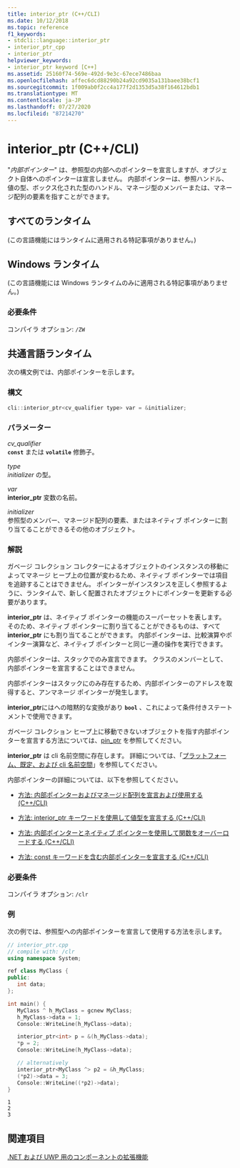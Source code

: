 ```yaml
---
title: interior_ptr (C++/CLI)
ms.date: 10/12/2018
ms.topic: reference
f1_keywords:
- stdcli::language::interior_ptr
- interior_ptr_cpp
- interior_ptr
helpviewer_keywords:
- interior_ptr keyword [C++]
ms.assetid: 25160f74-569e-492d-9e3c-67ece7486baa
ms.openlocfilehash: affec6dcd88290b24a92cd9035a131baee38bcf1
ms.sourcegitcommit: 1f009ab0f2cc4a177f2d1353d5a38f164612bdb1
ms.translationtype: MT
ms.contentlocale: ja-JP
ms.lasthandoff: 07/27/2020
ms.locfileid: "87214270"
---
```

# <a name="interior_ptr-ccli"></a>interior_ptr (C++/CLI)

"*内部ポインター*" は、参照型の内部へのポインターを宣言しますが、オブジェクト自体へのポインターは宣言しません。 内部ポインターは、参照ハンドル、値の型、ボックス化された型のハンドル、マネージ型のメンバーまたは、マネージ配列の要素を指すことができます。

## <a name="all-runtimes"></a>すべてのランタイム

(この言語機能にはランタイムに適用される特記事項がありません。)

## <a name="windows-runtime"></a>Windows ランタイム

(この言語機能には Windows ランタイムのみに適用される特記事項がありません。)

### <a name="requirements"></a>必要条件

コンパイラ オプション: `/ZW`

## <a name="common-language-runtime"></a>共通言語ランタイム

次の構文例では、内部ポインターを示します。

### <a name="syntax"></a>構文

```cpp
cli::interior_ptr<cv_qualifier type> var = &initializer;
```

### <a name="parameters"></a>パラメーター

*cv_qualifier*<br/>
**`const`** または **`volatile`** 修飾子。

*type*<br/>
*initializer* の型。

*var*<br/>
**interior_ptr** 変数の名前。

*initializer*<br/>
参照型のメンバー、マネージド配列の要素、またはネイティブ ポインターに割り当てることができるその他のオブジェクト。

### <a name="remarks"></a>解説

ガベージ コレクション コレクターによるオブジェクトのインスタンスの移動によってマネージ ヒープ上の位置が変わるため、ネイティブ ポインターでは項目を追跡することはできません。 ポインターがインスタンスを正しく参照するように、ランタイムで、新しく配置されたオブジェクトにポインターを更新する必要があります。

**interior_ptr** は、ネイティブ ポインターの機能のスーパーセットを表します。  そのため、ネイティブ ポインターに割り当てることができるものは、すべて **interior_ptr** にも割り当てることができます。  内部ポインターは、比較演算やポインター演算など、ネイティブ ポインターと同じ一連の操作を実行できます。

内部ポインターは、スタックでのみ宣言できます。  クラスのメンバーとして、内部ポインターを宣言することはできません。

内部ポインターはスタックにのみ存在するため、内部ポインターのアドレスを取得すると、アンマネージ ポインターが発生します。

**interior_ptr**にはへの暗黙的な変換があり **`bool`** 、これによって条件付きステートメントで使用できます。

ガベージ コレクション ヒープ上に移動できないオブジェクトを指す内部ポインターを宣言する方法については、[pin_ptr](pin-ptr-cpp-cli.md) を参照してください。

**interior_ptr** は cli 名前空間に存在します。  詳細については、「[プラットフォーム、既定、および cli 名前空間](platform-default-and-cli-namespaces-cpp-component-extensions.md)」を参照してください。

内部ポインターの詳細については、以下を参照してください。

- [方法: 内部ポインターおよびマネージド配列を宣言および使用する (C++/CLI)](how-to-declare-and-use-interior-pointers-and-managed-arrays-cpp-cli.md)

- [方法: interior_ptr キーワードを使用して値型を宣言する (C++/CLI)](how-to-declare-value-types-with-the-interior-ptr-keyword-cpp-cli.md)

- [方法: 内部ポインターとネイティブ ポインターを使用して関数をオーバーロードする (C++/CLI)](how-to-overload-functions-with-interior-pointers-and-native-pointers-cpp-cli.md)

- [方法: const キーワードを含む内部ポインターを宣言する (C++/CLI)](how-to-declare-interior-pointers-with-the-const-keyword-cpp-cli.md)

### <a name="requirements"></a>必要条件

コンパイラ オプション: `/clr`

### <a name="examples"></a>例

次の例では、参照型への内部ポインターを宣言して使用する方法を示します。

```cpp
// interior_ptr.cpp
// compile with: /clr
using namespace System;

ref class MyClass {
public:
   int data;
};

int main() {
   MyClass ^ h_MyClass = gcnew MyClass;
   h_MyClass->data = 1;
   Console::WriteLine(h_MyClass->data);

   interior_ptr<int> p = &(h_MyClass->data);
   *p = 2;
   Console::WriteLine(h_MyClass->data);

   // alternatively
   interior_ptr<MyClass ^> p2 = &h_MyClass;
   (*p2)->data = 3;
   Console::WriteLine((*p2)->data);
}
```

```Output
1
2
3
```

## <a name="see-also"></a>関連項目

[.NET および UWP 用のコンポーネントの拡張機能](component-extensions-for-runtime-platforms.md)
